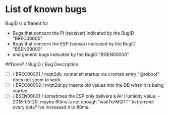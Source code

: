# List of known bugs

BugID is different for 
- Bugs that concern the Pi (receiver) indicated by the BugID "BREC00000"
- Bugs that concern the ESP (sensor) indicated by the BugID "BSEN00000"
- and general bugs indicated by the BugID "BGEN00000"

##Done? / BugID / Bug Description
- [ ] / BREC00001 / mqtt2db_runner.sh startup via crontab entry "@reboot" does not seem to work
- [ ] / BREC00002 / mqtt2dt.py inserts old values into the DB when it is being started
- [ ] / BSEN00001 / sometimes the ESP only delivers a Air Humidity value.
        - 2018-05-20: maybe 60ms is not enough "waitForMQTT" to transmit every data? Ive increased it to 80ms.